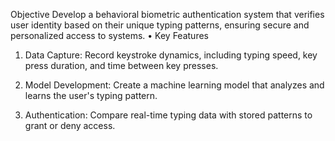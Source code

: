 Objective
Develop a behavioral biometric authentication system that verifies user identity based on their unique typing patterns, ensuring secure and personalized access to systems.
• Key Features

1. Data Capture: Record keystroke dynamics, including typing speed, key press duration, and time between key presses.

2. Model Development: Create a machine learning model that analyzes and learns the user's typing pattern.

3. Authentication: Compare real-time typing data with stored patterns to grant or deny access.
